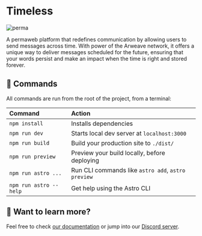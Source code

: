 # Timeless
![perma](https://github.com/vivekpal1/timeless/assets/88021457/3e6b519f-35b6-432b-a04e-14bff500e6dc)

A permaweb platform that redefines communication by allowing users to send messages across time. With power of the Arweave network, it offers a unique way to deliver messages scheduled for the future, ensuring that your words persist and make an impact when the time is right and stored forever.

## 🧞 Commands

All commands are run from the root of the project, from a terminal:

| Command                | Action                                             |
| :--------------------- | :------------------------------------------------- |
| `npm install`          | Installs dependencies                              |
| `npm run dev`          | Starts local dev server at `localhost:3000`        |
| `npm run build`        | Build your production site to `./dist/`            |
| `npm run preview`      | Preview your build locally, before deploying       |
| `npm run astro ...`    | Run CLI commands like `astro add`, `astro preview` |
| `npm run astro --help` | Get help using the Astro CLI                       |

## 👀 Want to learn more?

Feel free to check [our documentation](https://docs.astro.build) or jump into our [Discord server](https://astro.build/chat).
